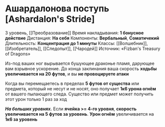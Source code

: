 # Ашардалонова поступь [Ashardalon's Stride]
3 уровень, [[Преобразование]]
Время накладывания: **1 бонусное действие**
Дистанция: **На себя**
Компоненты: **Вербальный**, **Соматичекий**
Длительность: **Концентрация до 1 минуты**
Классы: [[Волшебник]], [[Изобретатель]], [[Следопыт]], [[Чародей]]
Источник: «Fizban's Treasury of Dragons»

Из-под ваших ног вырывается бушующее драконье пламя, дарующее вам взрывное ускорение. До конца заклинания ваша скорость **ходьбы увеличивается на 20 футов**, и вы **не провоцируете атаки**

Когда вы перемещаетесь в пределах **5 футов от существа** или предмета, который не несут и не носят, оно получает **1к6 урона огнём** от вашего пылающего следа. Существо или предмет может получить этот урон только 1 раз за ход

**_На больших уровнях._** Если **ячейка >= 4-го уровня**, **скорость увеличивается на 5 футов за уровень**. **Урон огнём** увеличивается на **1к6 за уровень**